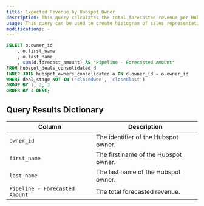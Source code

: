 ```yaml
---
title: Expected Revenue by Hubspot Owner
description: This query calculates the total forecasted revenue per Hubspot owner. It does not include deals that were either closed won or closed lost.
usage: This query can be used to create histogram of sales representatives and their forecasted revenue.
modifications: -
---
```


```sql
SELECT o.owner_id
	, o.first_name
	, o.last_name
	, sum(d.forecast_amount) AS "Pipeline - Forecasted Amount"
FROM hubspot_deals_consolidated d
INNER JOIN hubspot_owners_consolidated o ON d.owner_id = o.owner_id
WHERE deal_stage NOT IN ('closedwon', 'closedlost')
GROUP BY 1, 2, 3
ORDER BY 4 DESC;
```

## Query Results Dictionary

| Column | Description |
| --- | --- |
| `owner_id`| The identifier of the Hubspot owner. |
| `first_name`| The first name of the Hubspot owner. |
| `last_name`| The last name of the Hubspot owner. |
| `Pipeline - Forecasted Amount`| The total forecasted revenue. |
